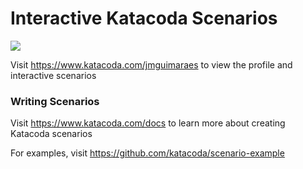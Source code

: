 # Interactive Katacoda Scenarios

[![](http://shields.katacoda.com/katacoda/jmguimaraes/count.svg)](https://www.katacoda.com/jmguimaraes "Get your profile on Katacoda.com")

Visit https://www.katacoda.com/jmguimaraes to view the profile and interactive scenarios

### Writing Scenarios
Visit https://www.katacoda.com/docs to learn more about creating Katacoda scenarios

For examples, visit https://github.com/katacoda/scenario-example
